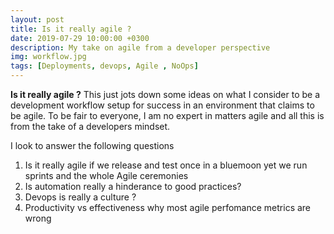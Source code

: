 ```yaml
---
layout: post
title: Is it really agile ?
date: 2019-07-29 10:00:00 +0300
description: My take on agile from a developer perspective
img: workflow.jpg
tags: [Deployments, devops, Agile , NoOps]
---
```


**Is it really agile ?**
This just jots down some ideas on what I consider to be a development workflow setup for success in an environment that claims to be agile. To be fair to everyone, I am no expert in matters agile and all this is from the take of a developers mindset.

I look to answer the following questions
1. Is it really agile if we release and test once in a bluemoon yet we run sprints and the whole Agile ceremonies
2. Is automation really a hinderance to good practices?
3. Devops is really a culture ?
4. Productivity vs effectiveness why most agile perfomance metrics are wrong
